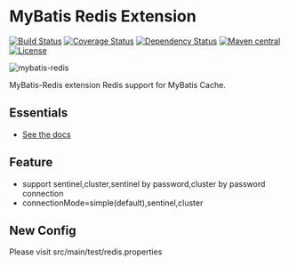 MyBatis Redis Extension
=========================

[![Build Status](https://travis-ci.org/mybatis/redis-cache.svg?branch=master)](https://travis-ci.org/mybatis/redis-cache)
[![Coverage Status](https://coveralls.io/repos/mybatis/redis-cache/badge.svg?branch=master&service=github)](https://coveralls.io/github/mybatis/redis-cache?branch=master)
[![Dependency Status](https://www.versioneye.com/user/projects/5619b547a193340f3200063c/badge.svg?style=flat)](https://www.versioneye.com/user/projects/5619b547a193340f3200063c)
[![Maven central](https://maven-badges.herokuapp.com/maven-central/org.mybatis.caches/mybatis-redis/badge.svg)](https://maven-badges.herokuapp.com/maven-central/org.mybatis.caches/mybatis-redis)
[![License](http://img.shields.io/:license-apache-brightgreen.svg)](http://www.apache.org/licenses/LICENSE-2.0.html)

![mybatis-redis](http://mybatis.github.io/images/mybatis-logo.png)

MyBatis-Redis extension Redis support for MyBatis Cache.

Essentials
----------

* [See the docs](http://mybatis.github.io/redis-cache/)

Feature
---------
* support sentinel,cluster,sentinel by password,cluster by password connection
* connectionMode=simple(default),sentinel,cluster

New Config
----------
Please visit src/main/test/redis.properties